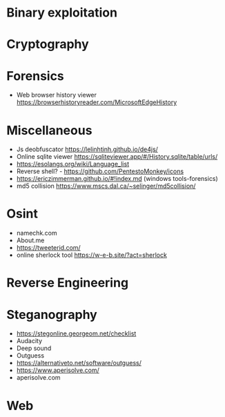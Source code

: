 # Binary exploitation
# Cryptography
# Forensics
  - Web browser history viewer https://browserhistoryreader.com/MicrosoftEdgeHistory
# Miscellaneous
  - Js deobfuscator https://lelinhtinh.github.io/de4js/
  - Online sqlite viewer https://sqliteviewer.app/#/History.sqlite/table/urls/
  - https://esolangs.org/wiki/Language_list
  - Reverse shell? - https://github.com/PentestoMonkey/icons
  - https://ericzimmerman.github.io/#!index.md (windows tools-forensics)
  - md5 collision https://www.mscs.dal.ca/~selinger/md5collision/
# Osint
  - namechk.com
  - About.me
  - https://tweeterid.com/
  - online sherlock tool https://w-e-b.site/?act=sherlock
# Reverse Engineering
# Steganography
  - https://stegonline.georgeom.net/checklist
  - Audacity
  - Deep sound
  - Outguess
  - https://alternativeto.net/software/outguess/
  - https://www.aperisolve.com/
  - aperisolve.com
# Web
